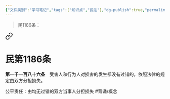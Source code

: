 ```yaml
---
{"文件类别":"学习笔记","tags":["知识点","民法"],"dg-publish":true,"permalink":"/学习笔记studyup/民法总论/公平责任/","dgPassFrontmatter":true,"created":"2024-09-16T22:34:56.897+08:00","updated":"2024-10-28T12:06:46.131+08:00"}
---
```


>民1186条：
<div class="transclusion internal-embed is-loaded"><a class="markdown-embed-link" href="////#t1186" aria-label="Open link"><svg xmlns="http://www.w3.org/2000/svg" width="24" height="24" viewBox="0 0 24 24" fill="none" stroke="currentColor" stroke-width="2" stroke-linecap="round" stroke-linejoin="round" class="svg-icon lucide-link"><path d="M10 13a5 5 0 0 0 7.54.54l3-3a5 5 0 0 0-7.07-7.07l-1.72 1.71"></path><path d="M14 11a5 5 0 0 0-7.54-.54l-3 3a5 5 0 0 0 7.07 7.07l1.71-1.71"></path></svg></a><div class="markdown-embed">

<div class="markdown-embed-title">

# 民第1186条

</div>


**第一千一百八十六条**　受害人和行为人对损害的发生都没有过错的，依照法律的规定由双方分担损失。 

</div></div>


公平责任：由均无过错的双方当事人分担损失 #背诵/概念 